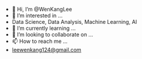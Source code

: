 - 👋 Hi, I’m @WenKangLee
- 👀 I’m interested in ...
- Data Science, Data Analysis, Machine Learning, AI
- 🌱 I’m currently learning ...
- 💞️ I’m looking to collaborate on ...
- 📫 How to reach me ...
- leewenkang124@gmail.com
  
<!---
WenKangLee/WenKangLee is a ✨ special ✨ repository because its `README.md` (this file) appears on your GitHub profile.
You can click the Preview link to take a look at your changes.
--->
